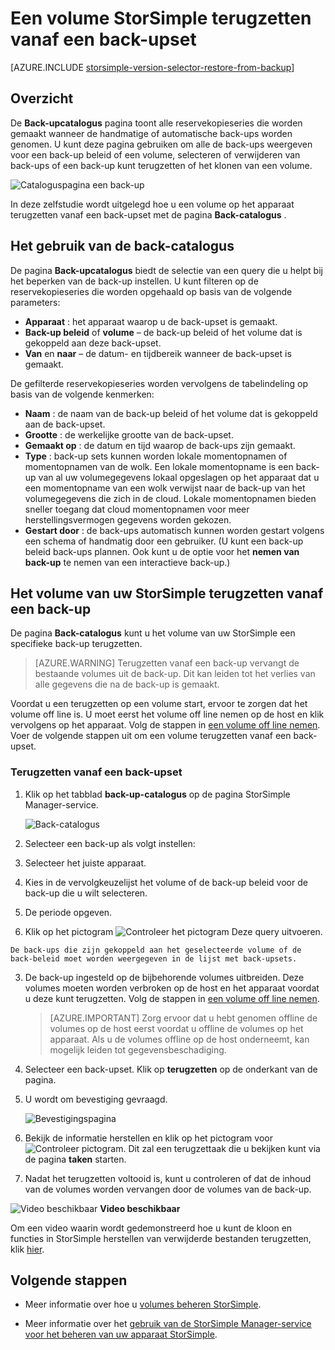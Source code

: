 <properties 
   pageTitle="Een volume StorSimple terugzetten vanaf back-up | Microsoft Azure"
   description="Hoe de pagina back-upcatalogus StorSimple Manager met een volume StorSimple terugzetten vanaf een back-upset."
   services="storsimple"
   documentationCenter="NA"
   authors="alkohli"
   manager="carmonm"
   editor="" />
<tags 
   ms.service="storsimple"
   ms.devlang="NA"
   ms.topic="article"
   ms.tgt_pltfrm="NA"
   ms.workload="TBD"
   ms.date="08/17/2016"
   ms.author="alkohli" />

# <a name="restore-a-storsimple-volume-from-a-backup-set"></a>Een volume StorSimple terugzetten vanaf een back-upset

[AZURE.INCLUDE [storsimple-version-selector-restore-from-backup](../../includes/storsimple-version-selector-restore-from-backup.md)]

## <a name="overview"></a>Overzicht

De **Back-upcatalogus** pagina toont alle reservekopieseries die worden gemaakt wanneer de handmatige of automatische back-ups worden genomen. U kunt deze pagina gebruiken om alle de back-ups weergeven voor een back-up beleid of een volume, selecteren of verwijderen van back-ups of een back-up kunt terugzetten of het klonen van een volume.

 ![Cataloguspagina een back-up](./media/storsimple-restore-from-backup-set/HCS_BackupCatalog.png)

In deze zelfstudie wordt uitgelegd hoe u een volume op het apparaat terugzetten vanaf een back-upset met de pagina **Back-catalogus** .

## <a name="how-to-use-the-backup-catalog"></a>Het gebruik van de back-catalogus 

De pagina **Back-upcatalogus** biedt de selectie van een query die u helpt bij het beperken van de back-up instellen. U kunt filteren op de reservekopieseries die worden opgehaald op basis van de volgende parameters:

- **Apparaat** : het apparaat waarop u de back-upset is gemaakt.
- **Back-up beleid** of **volume** – de back-up beleid of het volume dat is gekoppeld aan deze back-upset.
- **Van** en **naar** – de datum- en tijdbereik wanneer de back-upset is gemaakt.

De gefilterde reservekopieseries worden vervolgens de tabelindeling op basis van de volgende kenmerken:

- **Naam** : de naam van de back-up beleid of het volume dat is gekoppeld aan de back-upset.
- **Grootte** : de werkelijke grootte van de back-upset.
- **Gemaakt op** : de datum en tijd waarop de back-ups zijn gemaakt. 
- **Type** : back-up sets kunnen worden lokale momentopnamen of momentopnamen van de wolk. Een lokale momentopname is een back-up van al uw volumegegevens lokaal opgeslagen op het apparaat dat u een momentopname van een wolk verwijst naar de back-up van het volumegegevens die zich in de cloud. Lokale momentopnamen bieden sneller toegang dat cloud momentopnamen voor meer herstellingsvermogen gegevens worden gekozen.
- **Gestart door** : de back-ups automatisch kunnen worden gestart volgens een schema of handmatig door een gebruiker. (U kunt een back-up beleid back-ups plannen. Ook kunt u de optie voor het **nemen van back-up** te nemen van een interactieve back-up.)

## <a name="how-to-restore-your-storsimple-volume-from-a-backup"></a>Het volume van uw StorSimple terugzetten vanaf een back-up

De pagina **Back-catalogus** kunt u het volume van uw StorSimple een specifieke back-up terugzetten. 

> [AZURE.WARNING] Terugzetten vanaf een back-up vervangt de bestaande volumes uit de back-up. Dit kan leiden tot het verlies van alle gegevens die na de back-up is gemaakt.

Voordat u een terugzetten op een volume start, ervoor te zorgen dat het volume off line is. U moet eerst het volume off line nemen op de host en klik vervolgens op het apparaat. Volg de stappen in [een volume off line nemen](storsimple-manage-volumes.md#take-a-volume-offline). Voer de volgende stappen uit om een volume terugzetten vanaf een back-upset.

### <a name="to-restore-from-a-backup-set"></a>Terugzetten vanaf een back-upset

1. Klik op het tabblad **back-up-catalogus** op de pagina StorSimple Manager-service.

    ![Back-catalogus](./media/storsimple-restore-from-backup-set/HCS_Restore.png)

2. Selecteer een back-up als volgt instellen:
  1. Selecteer het juiste apparaat.
  2. Kies in de vervolgkeuzelijst het volume of de back-up beleid voor de back-up die u wilt selecteren.
  3. De periode opgeven.
  4. Klik op het pictogram ![Controleer het pictogram](./media/storsimple-restore-from-backup-set/HCS_CheckIcon.png) Deze query uitvoeren.
 
    De back-ups die zijn gekoppeld aan het geselecteerde volume of de back-beleid moet worden weergegeven in de lijst met back-upsets.

3. De back-up ingesteld op de bijbehorende volumes uitbreiden. Deze volumes moeten worden verbroken op de host en het apparaat voordat u deze kunt terugzetten. Volg de stappen in [een volume off line nemen](storsimple-manage-volumes.md#take-a-volume-offline).

    >  [AZURE.IMPORTANT] Zorg ervoor dat u hebt genomen offline de volumes op de host eerst voordat u offline de volumes op het apparaat. Als u de volumes offline op de host onderneemt, kan mogelijk leiden tot gegevensbeschadiging.

4. Selecteer een back-upset. Klik op **terugzetten** op de onderkant van de pagina.

6. U wordt om bevestiging gevraagd. 

    ![Bevestigingspagina](./media/storsimple-restore-from-backup-set/HCS_ConfirmRestore.png)

7. Bekijk de informatie herstellen en klik op het pictogram voor ![Controleer pictogram](./media/storsimple-restore-from-backup-set/HCS_CheckIcon.png). Dit zal een terugzettaak die u bekijken kunt via de pagina **taken** starten. 

8. Nadat het terugzetten voltooid is, kunt u controleren of dat de inhoud van de volumes worden vervangen door de volumes van de back-up.

![Video beschikbaar](./media/storsimple-restore-from-backup-set/Video_icon.png) **Video beschikbaar**

Om een video waarin wordt gedemonstreerd hoe u kunt de kloon en functies in StorSimple herstellen van verwijderde bestanden terugzetten, klik [hier](https://azure.microsoft.com/documentation/videos/storsimple-recover-deleted-files-with-storsimple/).

## <a name="next-steps"></a>Volgende stappen

- Meer informatie over hoe u [volumes beheren StorSimple](storsimple-manage-volumes.md).

- Meer informatie over het [gebruik van de StorSimple Manager-service voor het beheren van uw apparaat StorSimple](storsimple-manager-service-administration.md).
